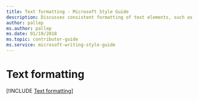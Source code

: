 ```yaml
---
title: Text formatting - Microsoft Style Guide
description: Discusses consistent formatting of text elements, such as command names and URLs, reduces ambiguity and helps customers find and interpret information easily.
author: pallep
ms.author: pallep
ms.date: 01/19/2018
ms.topic: contributor-guide
ms.service: microsoft-writing-style-guide
---
```


# Text formatting

[!INCLUDE [Text formatting](~/../includes/text-formatting.md)]